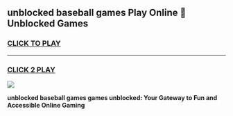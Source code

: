 
## unblocked baseball games Play Online 👋 Unblocked Games
<h3>
<a href="https://premium.freeplayer.one?title=unblocked_baseball_games&ref=19F">CLICK TO PLAY</a></h3>
<hr>

<h3>
<a href="https://premium.freeplayer.one?title=unblocked_baseball_games&ref=19F">CLICK 2 PLAY</a>
  
</h3>

<a href="https://premium.freeplayer.one?title=unblocked_baseball_games&ref=19F"><img src="https://clearcache.store/games.png"></a>


**unblocked baseball games games unblocked: Your Gateway to Fun and Accessible Online Gaming**

